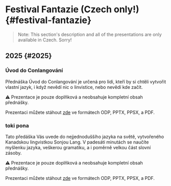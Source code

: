 # Festival Fantazie (Czech only!) {#festival-fantazie}

> Note: 
> This section's description and all of the presentations are only available in Czech. Sorry!

## 2025 {#2025}

### Úvod do Conlangování

Přednáška Úvod do Conlangování je určená pro lidi, kteří by si chtěli vytvořit vlastní jazyk, i když nevědí nic o linvistice, nebo nevědí kde začít.

⚠️ Prezentace je pouze doplňková a neobsahuje kompletní obsah přednášky.

Prezentaci můžete stáhout [zde](https://www.dropbox.com/scl/fo/zso59xt200uqmy1cylnvh/AGZMjgp9uxUfMjDLT6sg-jw?rlkey=rp6z1gl6s9ys9oira1ztlvs9j&st=6qmgf5rt&dl=0) ve formátech ODP, PPTX, PPSX, a PDF.

### toki pona

Tato předáška Vás uvede do nejjednoduššího jazyka na světě, vytvořeného Kanadskou lingvistkou Sonjou Lang. V padesáti minutách se naučíte myšlenku jazyka, veškerou gramatiku, a i poměrně velkou část slovní zásoby.

⚠️ Prezentace je pouze doplňková a neobsahuje kompletní obsah přednášky.

Prezentaci můžete stáhout [zde](https://www.dropbox.com/scl/fo/hapnfdbe6wtq9ncpp41yj/APMPfoxcIv1majZIeZTVU8o?rlkey=c1bjramk0v4wzjk5skkipo77c&st=9yexrdmi&dl=0) ve formátech ODP, PPTX, PPSX, a PDF.
